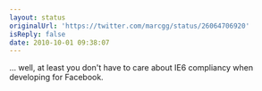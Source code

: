 ```yaml
---
layout: status
originalUrl: 'https://twitter.com/marcgg/status/26064706920'
isReply: false
date: 2010-10-01 09:38:07
---
```


... well, at least you don't have to care about IE6 compliancy when developing for Facebook.
